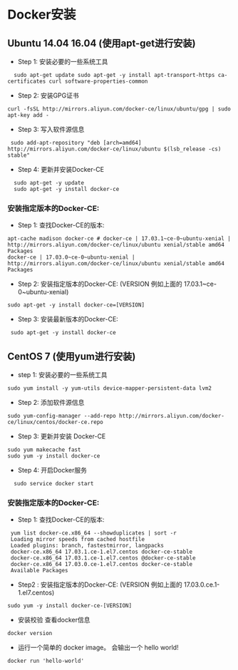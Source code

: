 # Docker安装
## Ubuntu 14.04 16.04 (使用apt-get进行安装)

- Step 1: 安装必要的一些系统工具
```shell
  sudo apt-get update sudo apt-get -y install apt-transport-https ca-certificates curl software-properties-common
```
- Step 2: 安装GPG证书
```shell
curl -fsSL http://mirrors.aliyun.com/docker-ce/linux/ubuntu/gpg | sudo apt-key add -
```
- Step 3: 写入软件源信息
```shell
 sudo add-apt-repository "deb [arch=amd64] http://mirrors.aliyun.com/docker-ce/linux/ubuntu $(lsb_release -cs) stable"
```
- Step 4: 更新并安装Docker-CE
```shell
  sudo apt-get -y update
  sudo apt-get -y install docker-ce
```
### 安装指定版本的Docker-CE:
- Step 1: 查找Docker-CE的版本:
```shell
apt-cache madison docker-ce # docker-ce | 17.03.1~ce-0~ubuntu-xenial | http://mirrors.aliyun.com/docker-ce/linux/ubuntu xenial/stable amd64 Packages
docker-ce | 17.03.0~ce-0~ubuntu-xenial | http://mirrors.aliyun.com/docker-ce/linux/ubuntu xenial/stable amd64 Packages
```
-  Step 2: 安装指定版本的Docker-CE: (VERSION 例如上面的 17.03.1~ce-0~ubuntu-xenial)
```shell
sudo apt-get -y install docker-ce=[VERSION]
```
- Step 3: 安装最新版本的Docker-CE:
```shell
 sudo apt-get -y install docker-ce
```
## CentOS 7 (使用yum进行安装)

- step 1: 安装必要的一些系统工具
```shell
sudo yum install -y yum-utils device-mapper-persistent-data lvm2
```
- Step 2: 添加软件源信息
```shell
sudo yum-config-manager --add-repo http://mirrors.aliyun.com/docker-ce/linux/centos/docker-ce.repo
```
- Step 3: 更新并安装 Docker-CE
```shell
sudo yum makecache fast
sudo yum -y install docker-ce
```
- Step 4: 开启Docker服务
```shell
  sudo service docker start
```

### 安装指定版本的Docker-CE:

- Step 1: 查找Docker-CE的版本:
```shell
 yum list docker-ce.x86_64 --showduplicates | sort -r
 Loading mirror speeds from cached hostfile
 Loaded plugins: branch, fastestmirror, langpacks
 docker-ce.x86_64 17.03.1.ce-1.el7.centos docker-ce-stable
 docker-ce.x86_64 17.03.1.ce-1.el7.centos @docker-ce-stable
 docker-ce.x86_64 17.03.0.ce-1.el7.centos docker-ce-stable
 Available Packages
```
- Step2 : 安装指定版本的Docker-CE: (VERSION 例如上面的 17.03.0.ce.1-1.el7.centos)
```shell
sudo yum -y install docker-ce-[VERSION]
```

- 安装校验 查看docker信息
```shell
docker version
```
- 运行一个简单的  docker image。  会输出一个 hello world!
```shell
docker run 'hello-world'    
```
